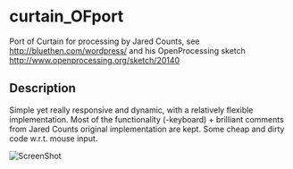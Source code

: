 curtain_OFport
==============

Port of Curtain for processing by Jared Counts, see http://bluethen.com/wordpress/ and his OpenProcessing sketch
http://www.openprocessing.org/sketch/20140

Description
----
Simple yet really responsive and dynamic, with a relatively flexible implementation. Most of the functionality (-keyboard) + brilliant comments from Jared Counts original implementation are kept. Some cheap and dirty code w.r.t. mouse input.

![ScreenShot](https://raw.github.com/tomana/curtain_OFport/master/screenshot.png)

